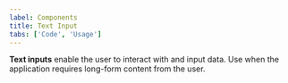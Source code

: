```yaml
---
label: Components
title: Text Input
tabs: ['Code', 'Usage']
---
```


<page-intro>**Text inputs** enable the user to interact with and input data. Use when the application requires long-form content from the user.</page-intro>

<component
    name="Text Input"
    component="text-input"
    variation="text-input"
    experimental="true"
    >
</component>

<component
    name="Text Area"
    component="text-area"
    variation="text-area"
    experimental="true"
    >
</component>

<component-docs component="text-input" experimental="true"></component-docs>
